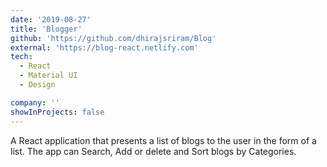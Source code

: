 ```yaml
---
date: '2019-08-27'
title: 'Blogger'
github: 'https://github.com/dhirajsriram/Blog'
external: 'https://blog-react.netlify.com'
tech:
  - React
  - Material UI
  - Design

company: ''
showInProjects: false
---
```


A React application that presents a list of blogs to the user in the form of a list. The app can Search, Add or delete and Sort blogs by Categories.
